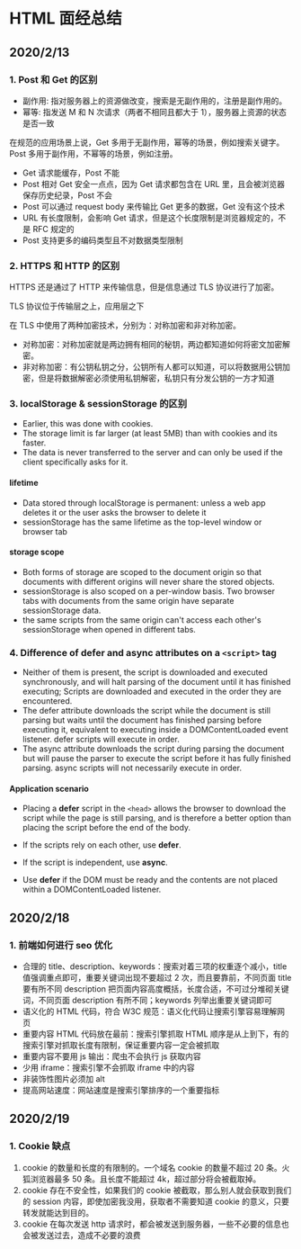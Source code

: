 # HTML 面经总结

## 2020/2/13

### 1. Post 和 Get 的区别

- 副作用: 指对服务器上的资源做改变，搜索是无副作用的，注册是副作用的。
- 幂等: 指发送 M 和 N 次请求（两者不相同且都大于 1），服务器上资源的状态是否一致

在规范的应用场景上说，Get 多用于无副作用，幂等的场景，例如搜索关键字。Post 多用于副作用，不幂等的场景，例如注册。

- Get 请求能缓存，Post 不能
- Post 相对 Get 安全一点点，因为 Get 请求都包含在 URL 里，且会被浏览器保存历史纪录，Post 不会
- Post 可以通过 request body 来传输比 Get 更多的数据，Get 没有这个技术
- URL 有长度限制，会影响 Get 请求，但是这个长度限制是浏览器规定的，不是 RFC 规定的
- Post 支持更多的编码类型且不对数据类型限制

### 2. HTTPS 和 HTTP 的区别

HTTPS 还是通过了 HTTP 来传输信息，但是信息通过 TLS 协议进行了加密。

TLS 协议位于传输层之上，应用层之下

在 TLS 中使用了两种加密技术，分别为：对称加密和非对称加密。

- 对称加密：对称加密就是两边拥有相同的秘钥，两边都知道如何将密文加密解密。
- 非对称加密：有公钥私钥之分，公钥所有人都可以知道，可以将数据用公钥加密，但是将数据解密必须使用私钥解密，私钥只有分发公钥的一方才知道

### 3. localStorage & sessionStorage 的区别

- Earlier, this was done with cookies.
- The storage limit is far larger (at least 5MB) than with cookies and its faster.
- The data is never transferred to the server and can only be used if the client specifically asks for it.

#### lifetime

- Data stored through localStorage is permanent: unless a web app deletes it or the user asks the browser to delete it
- sessionStorage has the same lifetime as the top-level window or browser tab

#### storage scope

- Both forms of storage are scoped to the document origin so that documents with different origins will never share the stored objects.
- sessionStorage is also scoped on a per-window basis. Two browser tabs with documents from the same origin have separate sessionStorage data.
- the same scripts from the same origin can't access each other's sessionStorage when opened in different tabs.

### 4. Difference of defer and async attributes on a `<script>` tag

- Neither of them is present, the script is downloaded and executed synchronously, and will halt parsing of the document until it has finished executing; Scripts are downloaded and executed in the order they are encountered.
- The defer attribute downloads the script while the document is still parsing but waits until the document has finished parsing before executing it, equivalent to executing inside a DOMContentLoaded event listener. defer scripts will execute in order.
- The async attribute downloads the script during parsing the document but will pause the parser to execute the script before it has fully finished parsing. async scripts will not necessarily execute in order.

#### Application scenario

- Placing a **defer** script in the `<head>` allows the browser to download the script while the page is still parsing, and is therefore a better option than placing the script before the end of the body.

- If the scripts rely on each other, use **defer**.

- If the script is independent, use **async**.

- Use **defer** if the DOM must be ready and the contents are not placed within a DOMContentLoaded listener.

## 2020/2/18

### 1. 前端如何进行 seo 优化

- 合理的 title、description、keywords：搜索对着三项的权重逐个减小，title 值强调重点即可，重要关键词出现不要超过 2 次，而且要靠前，不同页面 title 要有所不同 description 把页面内容高度概括，长度合适，不可过分堆砌关键词，不同页面 description 有所不同；keywords 列举出重要关键词即可
- 语义化的 HTML 代码，符合 W3C 规范：语义化代码让搜索引擎容易理解网页
- 重要内容 HTML 代码放在最前：搜索引擎抓取 HTML 顺序是从上到下，有的搜索引擎对抓取长度有限制，保证重要内容一定会被抓取
- 重要内容不要用 js 输出：爬虫不会执行 js 获取内容
- 少用 iframe：搜索引擎不会抓取 iframe 中的内容
- 非装饰性图片必须加 alt
- 提高网站速度：网站速度是搜索引擎排序的一个重要指标

## 2020/2/19

### 1. Cookie 缺点

1. cookie 的数量和长度的有限制的。一个域名 cookie 的数量不超过 20 条。火狐浏览器最多 50 条。且长度不能超过 4k，超过部分将会被截取掉。
2. cookie 存在不安全性，如果我们的 cookie 被截取，那么别人就会获取到我们的 session 内容，即使加密我没用，获取者不需要知道 cookie 的意义，只要转发就能达到目的。
3. cookie 在每次发送 http 请求时，都会被发送到服务器，一些不必要的信息也会被发送过去，造成不必要的浪费
